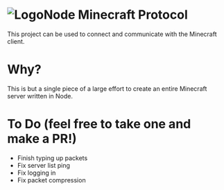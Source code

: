 ![Logo](http://i.imgur.com/Mba0WHy.png)Node Minecraft Protocol
===
This project can be used to connect and communicate with the Minecraft client.

Why?
===
This is but a single piece of a large effort to create an entire Minecraft server written in Node.

To Do (feel free to take one and make a PR!)
===
- Finish typing up packets
- Fix server list ping
- Fix logging in
- Fix packet compression